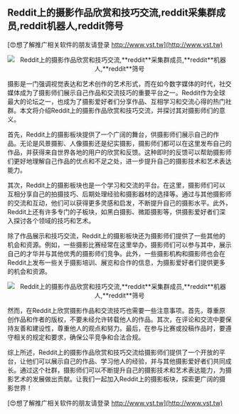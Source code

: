 ## **Reddit上的摄影作品欣赏和技巧交流,**reddit**采集群成员,**reddit**机器人,**reddit**筛号**

[😍想了解推广相关软件的朋友请登录 http://www.vst.tw](http://www.vst.tw)

 <center><img src="https://vst.tw/MP4/tuiguang/png/8.png" alt="Reddit上的摄影作品欣赏和技巧交流,**reddit**采集群成员,**reddit**机器人,**reddit**筛号"></center>

摄影是一门强调视觉表达和艺术创作的艺术形式，而在如今数字媒体的时代，社交媒体成为了摄影师们展示自己作品和交流技巧的重要平台之一。Reddit作为全球最大的论坛之一，也成为了摄影爱好者们分享作品、互相学习和交流心得的热门社群。本文将介绍Reddit上的摄影作品欣赏和技巧交流，并探讨其对摄影师们的意义。

首先，Reddit上的摄影板块提供了一个广阔的舞台，供摄影师们展示自己的作品。无论是风景摄影、人像摄影还是纪实摄影，摄影师们都可以在这里发布自己的作品，并获得来自世界各地的用户的欣赏和反馈。这种即时的反馈可以帮助摄影师们更好地理解自己作品的优点和不足之处，进一步提升自己的摄影技术和艺术表达能力。

其次，Reddit上的摄影板块也是一个学习和交流的平台。在这里，摄影师们可以互相分享自己的拍摄技巧、后期处理经验和摄影器材的选择等。通过与其他摄影师的交流和互动，他们可以获得更多灵感和启发，不断提升自己的摄影水平。此外，Reddit上还有许多专门的子板块，如黑白摄影、微距摄影等，供摄影爱好者们深入探讨各个领域的技巧和艺术。

除了作品展示和技巧交流，Reddit上的摄影板块还为摄影师们提供了一些其他的机会和资源。例如，一些摄影比赛经常在这里举办，摄影师们可以参与其中，展示自己的才华并与其他优秀的摄影师们竞争。此外，一些摄影机构和摄影师也会在Reddit上发布一些关于摄影培训、展览和合作的信息，为摄影爱好者们提供更多的机会和资源。

 <center><img src="https://vst.tw/MP4/tuiguang/png/6.png" alt="Reddit上的摄影作品欣赏和技巧交流,**reddit**采集群成员,**reddit**机器人,**reddit**筛号"></center>

然而，在Reddit上欣赏摄影作品和交流技巧也需要一些注意事项。首先，尊重原创作品和作者的版权，不要未经允许转载他人的作品。其次，在评论和交流中要保持友善和建设性，尊重他人的观点和努力。最后，在参与比赛或投稿作品时，要遵守相关的规定和要求，确保公平竞争和合法合规。

综上所述，Reddit上的摄影作品欣赏和技巧交流给摄影师们提供了一个开放的平台，让他们可以展示自己的作品、学习他人的经验，并与其他摄影爱好者们共同成长。通过这个社群，摄影师们可以不断提升自己的摄影技术和艺术表达能力，为摄影艺术的发展做出贡献。让我们一起加入Reddit上的摄影板块，探索更广阔的摄影世界！

[😍想了解推广相关软件的朋友请登录 http://www.vst.tw](http://www.vst.tw)



